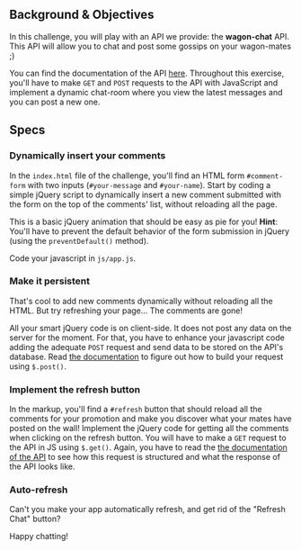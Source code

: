 ## Background & Objectives

In this challenge, you will play with an API we provide: the **wagon-chat** API.
This API will allow you to chat and post some gossips on your wagon-mates ;)

You can find the documentation of the API [here](https://github.com/lewagon/wagon-chat-api/blob/master/README.md). Throughout this exercise, you'll have to make `GET` and `POST` requests to the API
with JavaScript and implement a dynamic chat-room where you view the latest messages and you can post a new one.

## Specs

### Dynamically insert your comments

In the `index.html` file of the challenge, you'll find an HTML form `#comment-form` with two inputs (`#your-message` and `#your-name`). Start by coding a simple jQuery script to dynamically insert a new comment submitted with the form on the top of the comments' list, without reloading all the page.

This is a basic jQuery animation that should be easy as pie for you! **Hint**: You'll have to prevent the default behavior of the form submission in jQuery (using the `preventDefault()` method).

Code your javascript in `js/app.js`.

### Make it persistent

That's cool to add new comments dynamically without reloading all the HTML. But try refreshing your page... The comments are gone!

All your smart jQuery code is on client-side. It does not post any data on the server for the moment. For that, you have to enhance your javascript code adding the adequate `POST` request and send data to be stored on the API's database. Read [the documentation](https://github.com/lewagon/wagon-chat-api/blob/master/README.md) to figure out how to build your request using `$.post()`.

### Implement the refresh button

In the markup, you'll find a `#refresh` button that should reload all the comments for your promotion and make you discover what your mates have posted on the wall! Implement the jQuery code for getting all the comments when clicking on the refresh button. You will have to make a `GET` request to the API in JS using `$.get()`. Again, you have to read the [the documentation of the API](https://github.com/lewagon/wagon-chat-api/blob/master/README.md) to see how this request is structured and what the response of the API looks like.

### Auto-refresh

Can't you make your app automatically refresh, and get rid of the "Refresh Chat" button?

Happy chatting!
